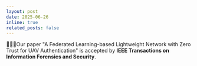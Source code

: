 ```yaml
---
layout: post
date: 2025-06-26
inline: true
related_posts: false
---
```


🎉🎉🎉Our paper "A Federated Learning-based Lightweight Network with Zero Trust for UAV Authentication" is accepted by **IEEE Transactions on Information Forensics and Security**.